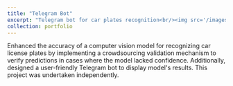 ```yaml
---
title: "Telegram Bot"
excerpt: "Telegram bot for car plates recognition<br/><img src='/images/Screenshot_2.png'> Enhanced the accuracy of a computer vision model for recognizing car license plates by implementing a crowdsourcing validation mechanism to verify predictions in cases where the model lacked confidence. Additionally, designed a user-friendly Telegram bot to display model's results. This project was undertaken independently."
collection: portfolio
---
```


Enhanced the accuracy of a computer vision model for recognizing car license plates by implementing a crowdsourcing validation mechanism to verify predictions in cases where the model lacked confidence. Additionally, designed a user-friendly Telegram bot to display model's results. This project was undertaken independently.